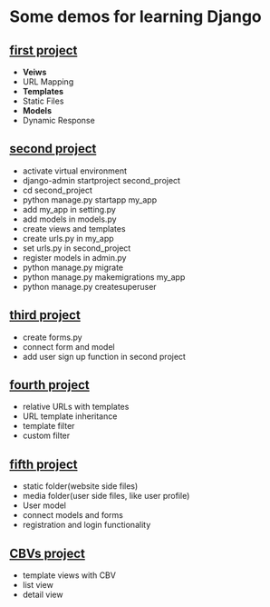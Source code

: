# Some demos for learning Django
## [first project](first_project)<br>
- **Veiws**
- URL Mapping
- **Templates**
- Static Files
- **Models**
- Dynamic Response

## [second project](second_project)<br>
- activate virtual environment
- django-admin startproject second_project
- cd second_project
- python manage.py startapp my_app
- add my_app in setting.py
- add models in models.py
- create views and templates
- create urls.py in my_app
- set urls.py in second_project
- register models in admin.py
- python manage.py migrate
- python manage.py makemigrations my_app
- python manage.py createsuperuser

## [third project](third_project)<br>
- create forms.py
- connect form and model
- add user sign up function in second project

## [fourth project](fourth_project)<br>
- relative URLs with templates
- URL template inheritance
- template filter
- custom filter

## [fifth project](fifth_project)<br>
- static folder(website side files)
- media folder(user side files, like user profile)
- User model
- connect models and forms
- registration and login functionality

## [CBVs project](cbv_project)<br>
- template views with CBV
- list view
- detail view